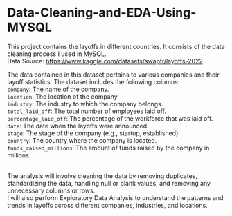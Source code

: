 # Data-Cleaning-and-EDA-Using-MYSQL
This project contains the layoffs in different countries. It consists of the data cleaning process I used in MySQL.
<br>Data Source: https://www.kaggle.com/datasets/swaptr/layoffs-2022 

The data contained in this dataset pertains to various companies and their layoff statistics. The dataset includes the following columns:
<br>`company`: The name of the company.
<br>`location`: The location of the company.
<br>`industry`: The industry to which the company belongs.
<br>`total_laid_off`: The total number of employees laid off.
<br>`percentage_laid_off`: The percentage of the workforce that was laid off.
<br>`date`: The date when the layoffs were announced.
<br>`stage`: The stage of the company (e.g., startup, established).
<br>`country`: The country where the company is located.
<br>`funds_raised_millions`: The amount of funds raised by the company in millions.

<br>The analysis will involve cleaning the data by removing duplicates, standardizing the data, handling null or blank values, and removing any unnecessary columns or rows.
<br>I will also perform Exploratory Data Analysis to understand the patterns and trends in layoffs across different companies, industries, and locations. 

